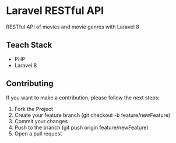 # Laravel RESTful API

RESTful API of movies and movie genres with Laravel 8

## Teach Stack

- PHP
- Laravel 8

## Contributing

If you want to make a contribution, please follow the next steps:

1. Fork the Project
2. Create your feature branch (git checkout -b feature/newFeature)
3. Commit your changes
4. Push to the branch (git push origin feature/newFeature)
5. Open a pull request
